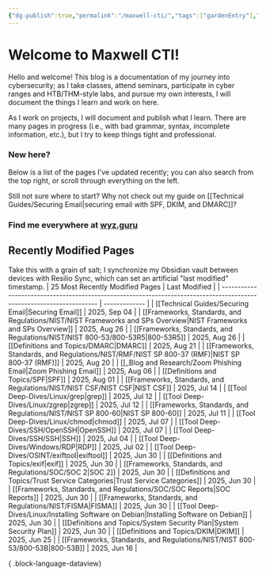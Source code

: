 ```yaml
---
{"dg-publish":true,"permalink":"/maxwell-cti/","tags":["gardenEntry"],"updated":"2025-06-30T14:26:50.717-07:00"}
---
```


# Welcome to Maxwell CTI!

Hello and welcome! This blog is a documentation of my journey into cybersecurity; as I take classes, attend seminars, participate in cyber ranges and HTB/THM-style labs, and pursue my own interests, I will document the things I learn and work on here. 

As I work on projects, I will document and publish what I learn. There are many pages in progress (i.e., with bad grammar, syntax, incomplete information, etc.), but I try to keep things tight and professional.

### New here?
Below is a list of the pages I've updated recently; you can also search from the top right, or scroll through everything on the left.

Still not sure where to start? Why not check out my guide on [[Technical Guides/Securing Email\|securing email with SPF, DKIM, and DMARC]]?


### Find me everywhere at [wyz.guru](https://wyz.guru)



## Recently Modified Pages
Take this with a grain of salt; I synchronize my Obsidian vault between devices with Resilio Sync, which can set an artificial "last modified" timestamp.
| 25 Most Recently Modified Pages                                                                                       | Last Modified |
| --------------------------------------------------------------------------------------------------------------------- | ------------- |
| [[Technical Guides/Securing Email\|Securing Email]]                                                                | 2025, Sep 04  |
| [[Frameworks, Standards, and Regulations/NIST/NIST Frameworks and SPs Overview\|NIST Frameworks and SPs Overview]] | 2025, Aug 26  |
| [[Frameworks, Standards, and Regulations/NIST/NIST 800-53/800-53R5\|800-53R5]]                                     | 2025, Aug 26  |
| [[Definitions and Topics/DMARC\|DMARC]]                                                                            | 2025, Aug 21  |
| [[Frameworks, Standards, and Regulations/NIST/RMF/NIST SP 800-37 (RMF)\|NIST SP 800-37 (RMF)]]                     | 2025, Aug 20  |
| [[_Blog and Research/Zoom Phishing Email\|Zoom Phishing Email]]                                                    | 2025, Aug 06  |
| [[Definitions and Topics/SPF\|SPF]]                                                                                | 2025, Aug 01  |
| [[Frameworks, Standards, and Regulations/NIST/NIST CSF/NIST CSF\|NIST CSF]]                                        | 2025, Jul 14  |
| [[Tool Deep-Dives/Linux/grep\|grep]]                                                                               | 2025, Jul 12  |
| [[Tool Deep-Dives/Linux/zgrep\|zgrep]]                                                                             | 2025, Jul 12  |
| [[Frameworks, Standards, and Regulations/NIST/NIST SP 800-60\|NIST SP 800-60]]                                     | 2025, Jul 11  |
| [[Tool Deep-Dives/Linux/chmod\|chmod]]                                                                             | 2025, Jul 07  |
| [[Tool Deep-Dives/SSH/OpenSSH\|OpenSSH]]                                                                           | 2025, Jul 07  |
| [[Tool Deep-Dives/SSH/SSH\|SSH]]                                                                                   | 2025, Jul 04  |
| [[Tool Deep-Dives/Windows/RDP\|RDP]]                                                                               | 2025, Jul 02  |
| [[Tool Deep-Dives/OSINT/exiftool\|exiftool]]                                                                       | 2025, Jun 30  |
| [[Definitions and Topics/exif\|exif]]                                                                              | 2025, Jun 30  |
| [[Frameworks, Standards, and Regulations/SOC/SOC 2\|SOC 2]]                                                        | 2025, Jun 30  |
| [[Definitions and Topics/Trust Service Categories\|Trust Service Categories]]                                      | 2025, Jun 30  |
| [[Frameworks, Standards, and Regulations/SOC/SOC Reports\|SOC Reports]]                                            | 2025, Jun 30  |
| [[Frameworks, Standards, and Regulations/NIST/FISMA\|FISMA]]                                                       | 2025, Jun 30  |
| [[Tool Deep-Dives/Linux/Installing Software on Debian\|Installing Software on Debian]]                             | 2025, Jun 30  |
| [[Definitions and Topics/System Security Plan\|System Security Plan]]                                              | 2025, Jun 30  |
| [[Definitions and Topics/DKIM\|DKIM]]                                                                              | 2025, Jun 25  |
| [[Frameworks, Standards, and Regulations/NIST/NIST 800-53/800-53B\|800-53B]]                                       | 2025, Jun 16  |

{ .block-language-dataview}